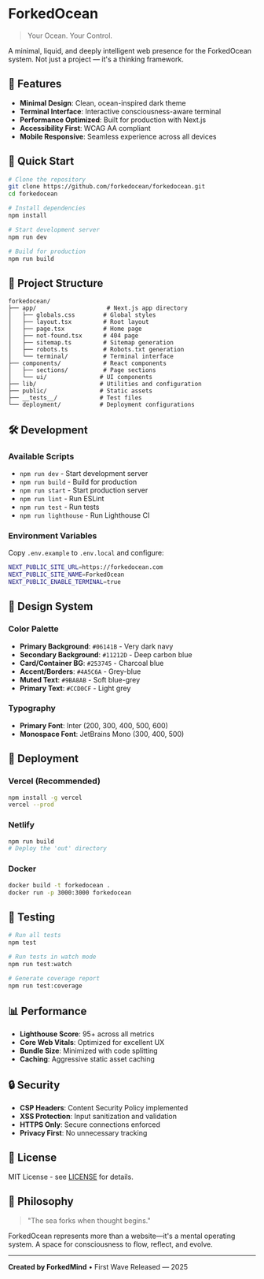 # ForkedOcean

> Your Ocean. Your Control.

A minimal, liquid, and deeply intelligent web presence for the ForkedOcean system. Not just a project — it's a thinking framework.

## 🌊 Features

- **Minimal Design**: Clean, ocean-inspired dark theme
- **Terminal Interface**: Interactive consciousness-aware terminal
- **Performance Optimized**: Built for production with Next.js
- **Accessibility First**: WCAG AA compliant
- **Mobile Responsive**: Seamless experience across all devices

## 🚀 Quick Start

```bash
# Clone the repository
git clone https://github.com/forkedocean/forkedocean.git
cd forkedocean

# Install dependencies
npm install

# Start development server
npm run dev

# Build for production
npm run build
```

## 📁 Project Structure

```
forkedocean/
├── app/                    # Next.js app directory
│   ├── globals.css        # Global styles
│   ├── layout.tsx         # Root layout
│   ├── page.tsx           # Home page
│   ├── not-found.tsx      # 404 page
│   ├── sitemap.ts         # Sitemap generation
│   ├── robots.ts          # Robots.txt generation
│   └── terminal/          # Terminal interface
├── components/            # React components
│   ├── sections/          # Page sections
│   └── ui/               # UI components
├── lib/                  # Utilities and configuration
├── public/               # Static assets
├── __tests__/            # Test files
└── deployment/           # Deployment configurations
```

## 🛠️ Development

### Available Scripts

- `npm run dev` - Start development server
- `npm run build` - Build for production
- `npm run start` - Start production server
- `npm run lint` - Run ESLint
- `npm run test` - Run tests
- `npm run lighthouse` - Run Lighthouse CI

### Environment Variables

Copy `.env.example` to `.env.local` and configure:

```bash
NEXT_PUBLIC_SITE_URL=https://forkedocean.com
NEXT_PUBLIC_SITE_NAME=ForkedOcean
NEXT_PUBLIC_ENABLE_TERMINAL=true
```

## 🎨 Design System

### Color Palette

- **Primary Background**: `#06141B` - Very dark navy
- **Secondary Background**: `#11212D` - Deep carbon blue
- **Card/Container BG**: `#253745` - Charcoal blue
- **Accent/Borders**: `#4A5C6A` - Grey-blue
- **Muted Text**: `#9BA8AB` - Soft blue-grey
- **Primary Text**: `#CCD0CF` - Light grey

### Typography

- **Primary Font**: Inter (200, 300, 400, 500, 600)
- **Monospace Font**: JetBrains Mono (300, 400, 500)

## 🚀 Deployment

### Vercel (Recommended)

```bash
npm install -g vercel
vercel --prod
```

### Netlify

```bash
npm run build
# Deploy the 'out' directory
```

### Docker

```bash
docker build -t forkedocean .
docker run -p 3000:3000 forkedocean
```

## 🧪 Testing

```bash
# Run all tests
npm test

# Run tests in watch mode
npm run test:watch

# Generate coverage report
npm run test:coverage
```

## 📊 Performance

- **Lighthouse Score**: 95+ across all metrics
- **Core Web Vitals**: Optimized for excellent UX
- **Bundle Size**: Minimized with code splitting
- **Caching**: Aggressive static asset caching

## 🔒 Security

- **CSP Headers**: Content Security Policy implemented
- **XSS Protection**: Input sanitization and validation
- **HTTPS Only**: Secure connections enforced
- **Privacy First**: No unnecessary tracking

## 📄 License

MIT License - see [LICENSE](LICENSE) for details.

## 🌊 Philosophy

> "The sea forks when thought begins."

ForkedOcean represents more than a website—it's a mental operating system. A space for consciousness to flow, reflect, and evolve.

---

**Created by ForkedMind** • First Wave Released — 2025